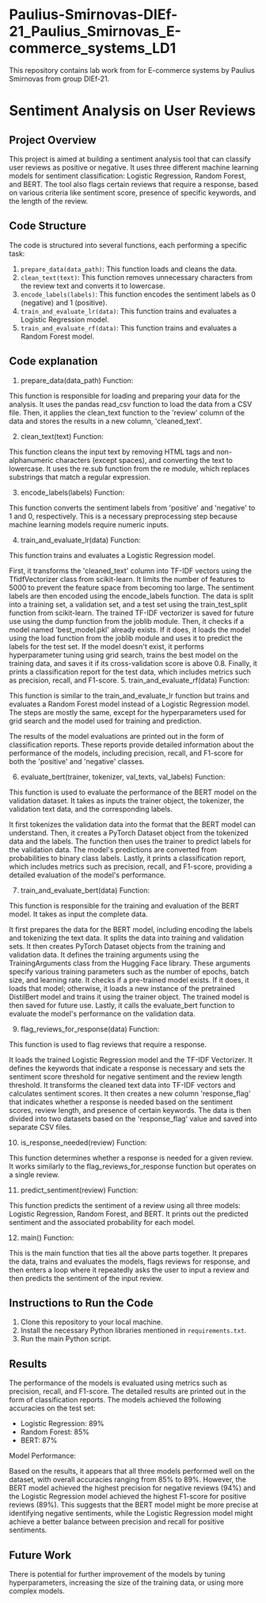 # Paulius-Smirnovas-DIEf-21_Paulius_Smirnovas_E-commerce_systems_LD1
This repository contains lab work from for E-commerce systems by Paulius Smirnovas from group DIEf-21. 


# Sentiment Analysis on User Reviews

## Project Overview

This project is aimed at building a sentiment analysis tool that can classify user reviews as positive or negative. It uses three different machine learning models for sentiment classification: Logistic Regression, Random Forest, and BERT. The tool also flags certain reviews that require a response, based on various criteria like sentiment score, presence of specific keywords, and the length of the review.

## Code Structure

The code is structured into several functions, each performing a specific task:

1. `prepare_data(data_path)`: This function loads and cleans the data.
2. `clean_text(text)`: This function removes unnecessary characters from the review text and converts it to lowercase.
3. `encode_labels(labels)`: This function encodes the sentiment labels as 0 (negative) and 1 (positive).
4. `train_and_evaluate_lr(data)`: This function trains and evaluates a Logistic Regression model.
5. `train_and_evaluate_rf(data)`: This function trains and evaluates a Random Forest model.


## Code explanation

1. prepare_data(data_path) Function:

This function is responsible for loading and preparing your data for the analysis. It uses the pandas read_csv function to load the data from a CSV file. Then, it applies the clean_text function to the 'review' column of the data and stores the results in a new column, 'cleaned_text'.

2. clean_text(text) Function:

This function cleans the input text by removing HTML tags and non-alphanumeric characters (except spaces), and converting the text to lowercase. It uses the re.sub function from the re module, which replaces substrings that match a regular expression.

3. encode_labels(labels) Function:

This function converts the sentiment labels from 'positive' and 'negative' to 1 and 0, respectively. This is a necessary preprocessing step because machine learning models require numeric inputs.

4. train_and_evaluate_lr(data) Function:

This function trains and evaluates a Logistic Regression model.

First, it transforms the 'cleaned_text' column into TF-IDF vectors using the TfidfVectorizer class from scikit-learn. It limits the number of features to 5000 to prevent the feature space from becoming too large.
The sentiment labels are then encoded using the encode_labels function.
The data is split into a training set, a validation set, and a test set using the train_test_split function from scikit-learn.
The trained TF-IDF vectorizer is saved for future use using the dump function from the joblib module.
Then, it checks if a model named 'best_model.pkl' already exists. If it does, it loads the model using the load function from the joblib module and uses it to predict the labels for the test set. If the model doesn't exist, it performs hyperparameter tuning using grid search, trains the best model on the training data, and saves it if its cross-validation score is above 0.8.
Finally, it prints a classification report for the test data, which includes metrics such as precision, recall, and F1-score.
5. train_and_evaluate_rf(data) Function:

This function is similar to the train_and_evaluate_lr function but trains and evaluates a Random Forest model instead of a Logistic Regression model. The steps are mostly the same, except for the hyperparameters used for grid search and the model used for training and prediction.

The results of the model evaluations are printed out in the form of classification reports. These reports provide detailed information about the performance of the models, including precision, recall, and F1-score for both the 'positive' and 'negative' classes.

6. evaluate_bert(trainer, tokenizer, val_texts, val_labels) Function:

This function is used to evaluate the performance of the BERT model on the validation dataset. It takes as inputs the trainer object, the tokenizer, the validation text data, and the corresponding labels.

It first tokenizes the validation data into the format that the BERT model can understand.
Then, it creates a PyTorch Dataset object from the tokenized data and the labels.
The function then uses the trainer to predict labels for the validation data. The model's predictions are converted from probabilities to binary class labels.
Lastly, it prints a classification report, which includes metrics such as precision, recall, and F1-score, providing a detailed evaluation of the model's performance.


7. train_and_evaluate_bert(data) Function:

This function is responsible for the training and evaluation of the BERT model. It takes as input the complete data.

It first prepares the data for the BERT model, including encoding the labels and tokenizing the text data.
It splits the data into training and validation sets.
It then creates PyTorch Dataset objects from the training and validation data.
It defines the training arguments using the TrainingArguments class from the Hugging Face library. These arguments specify various training parameters such as the number of epochs, batch size, and learning rate.
It checks if a pre-trained model exists. If it does, it loads that model; otherwise, it loads a new instance of the pretrained DistilBert model and trains it using the trainer object.
The trained model is then saved for future use.
Lastly, it calls the evaluate_bert function to evaluate the model's performance on the validation data.


9. flag_reviews_for_response(data) Function:

This function is used to flag reviews that require a response.

It loads the trained Logistic Regression model and the TF-IDF Vectorizer.
It defines the keywords that indicate a response is necessary and sets the sentiment score threshold for negative sentiment and the review length threshold.
It transforms the cleaned text data into TF-IDF vectors and calculates sentiment scores.
It then creates a new column 'response_flag' that indicates whether a response is needed based on the sentiment scores, review length, and presence of certain keywords.
The data is then divided into two datasets based on the 'response_flag' value and saved into separate CSV files.


10. is_response_needed(review) Function:

This function determines whether a response is needed for a given review. It works similarly to the flag_reviews_for_response function but operates on a single review.

11. predict_sentiment(review) Function:

This function predicts the sentiment of a review using all three models: Logistic Regression, Random Forest, and BERT. It prints out the predicted sentiment and the associated probability for each model.

12. main() Function:

This is the main function that ties all the above parts together. It prepares the data, trains and evaluates the models, flags reviews for response, and then enters a loop where it repeatedly asks the user to input a review and then predicts the sentiment of the input review.




## Instructions to Run the Code

1. Clone this repository to your local machine.
2. Install the necessary Python libraries mentioned in `requirements.txt`.
3. Run the main Python script.

## Results

The performance of the models is evaluated using metrics such as precision, recall, and F1-score. The detailed results are printed out in the form of classification reports. The models achieved the following accuracies on the test set:

- Logistic Regression: 89%
- Random Forest: 85%
- BERT: 87%


Model Performance:

Based on the results, it appears that all three models performed well on the dataset, with overall accuracies ranging from 85% to 89%. However, the BERT model achieved the highest precision for negative reviews (94%) and the Logistic Regression model achieved the highest F1-score for positive reviews (89%). This suggests that the BERT model might be more precise at identifying negative sentiments, while the Logistic Regression model might achieve a better balance between precision and recall for positive sentiments.


## Future Work

There is potential for further improvement of the models by tuning hyperparameters, increasing the size of the training data, or using more complex models.


